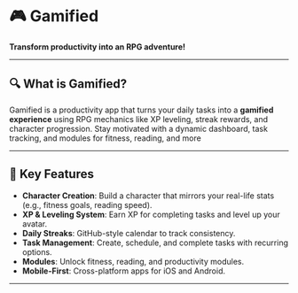 # 🎮 Gamified  
**Transform productivity into an RPG adventure!**  

---

## 🔍 What is Gamified?  
Gamified is a productivity app that turns your daily tasks into a **gamified experience** using RPG mechanics like XP leveling, streak rewards, and character progression. Stay motivated with a dynamic dashboard, task tracking, and modules for fitness, reading, and more 

---

## 🌟 Key Features  
- **Character Creation**: Build a character that mirrors your real-life stats (e.g., fitness goals, reading speed).  
- **XP & Leveling System**: Earn XP for completing tasks and level up your avatar.  
- **Daily Streaks**: GitHub-style calendar to track consistency.  
- **Task Management**: Create, schedule, and complete tasks with recurring options.  
- **Modules**: Unlock fitness, reading, and productivity modules.  
- **Mobile-First**: Cross-platform apps for iOS and Android.  

---
